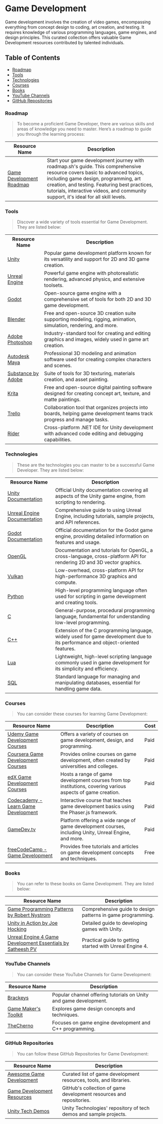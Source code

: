 # Game Development
Game development involves the creation of video games, encompassing everything from concept design to coding, art creation, and testing. It requires knowledge of various programming languages, game engines, and design principles. This curated collection offers valuable Game Development resources contributed by talented individuals.

## Table of Contents

- [Roadmap](#roadmap)
- [Tools](#tools)
- [Technologies](#technologies)
- [Courses](#courses)
- [Books](#books)
- [YouTube Channels](#youtube-channels)
- [GitHub Repositories](#github-repositories)

### Roadmap

> To become a proficient Game Developer, there are various skills and areas of knowledge you need to master. Here’s a roadmap to guide you through the learning process:

| Resource Name | Description |
| ------------- | ----------- |
| [Game Development Roadmap](https://roadmap.sh/game) | Start your game development journey with roadmap.sh's guide. This comprehensive resource covers basic to advanced topics, including game design, programming, art creation, and testing. Featuring best practices, tutorials, interactive videos, and community support, it's ideal for all skill levels. |

### Tools

> Discover a wide variety of tools essential for Game Development. They are listed below:

<table width="100%">
  <tr>
    <th>Resource Name</th>
    <th>Description</th>
  </tr>
  <tr>
    <td><a href="https://unity.com/">Unity</a></td>
    <td>Popular game development platform known for its versatility and support for 2D and 3D game creation.</td>
  </tr>
  <tr>
    <td><a href="https://www.unrealengine.com/">Unreal Engine</a></td>
    <td>Powerful game engine with photorealistic rendering, advanced physics, and extensive toolsets.</td>
  </tr>
  <tr>
    <td><a href="https://godotengine.org/">Godot</a></td>
    <td>Open-source game engine with a comprehensive set of tools for both 2D and 3D game development.</td>
  </tr>
  <tr>
    <td><a href="https://www.blender.org/">Blender</a></td>
    <td>Free and open-source 3D creation suite supporting modeling, rigging, animation, simulation, rendering, and more.</td>
  </tr>
  <tr>
    <td><a href="https://www.adobe.com/products/photoshop.html">Adobe Photoshop</a></td>
    <td>Industry-standard tool for creating and editing graphics and images, widely used in game art creation.</td>
  </tr>
  <tr>
    <td><a href="https://www.autodesk.com/products/maya/overview">Autodesk Maya</a></td>
    <td>Professional 3D modeling and animation software used for creating complex characters and scenes.</td>
  </tr>
  <tr>
    <td><a href="https://www.substance3d.com/">Substance by Adobe</a></td>
    <td>Suite of tools for 3D texturing, materials creation, and asset painting.</td>
  </tr>
  <tr>
    <td><a href="https://krita.org/">Krita</a></td>
    <td>Free and open-source digital painting software designed for creating concept art, texture, and matte paintings.</td>
  </tr>
  <tr>
    <td><a href="https://trello.com/">Trello</a></td>
    <td>Collaboration tool that organizes projects into boards, helping game development teams track progress and manage tasks.</td>
  </tr>
  <tr>
    <td><a href="https://www.jetbrains.com/rider/">Rider</a></td>
    <td>Cross-platform .NET IDE for Unity development with advanced code editing and debugging capabilities.</td>
  </tr>
</table>

### Technologies

> These are the technologies you can master to be a successful Game Developer. They are listed below:

<table width="100%">
  <tr>
    <th>Resource Name</th>
    <th>Description</th>
  </tr>
  <tr>
    <td><a href="https://docs.unity3d.com/Manual/index.html">Unity Documentation</a></td>
    <td>Official Unity documentation covering all aspects of the Unity game engine, from scripting to rendering.</td>
  </tr>
  <tr>
    <td><a href="https://docs.unrealengine.com/">Unreal Engine Documentation</a></td>
    <td>Comprehensive guide to using Unreal Engine, including tutorials, sample projects, and API references.</td>
  </tr>
  <tr>
    <td><a href="https://docs.godotengine.org/">Godot Documentation</a></td>
    <td>Official documentation for the Godot game engine, providing detailed information on features and usage.</td>
  </tr>
  <tr>
    <td><a href="https://learnopengl.com/">OpenGL</a></td>
    <td>Documentation and tutorials for OpenGL, a cross-language, cross-platform API for rendering 2D and 3D vector graphics.</td>
  </tr>
  <tr>
    <td><a href="https://www.khronos.org/vulkan/">Vulkan</a></td>
    <td>Low-overhead, cross-platform API for high-performance 3D graphics and compute.</td>
  </tr>
  <tr>
    <td><a href="https://www.python.org/">Python</a></td>
    <td>High-level programming language often used for scripting in game development and creating tools.</td>
  </tr>
  <tr>
    <td><a href="https://www.cprogramming.com/">C</a></td>
    <td>General-purpose, procedural programming language, fundamental for understanding low-level programming.</td>
  </tr>
  <tr>
    <td><a href="https://www.cplusplus.com/">C++</a></td>
    <td>Extension of the C programming language, widely used for game development due to its performance and object-oriented features.</td>
  </tr>
  <tr>
    <td><a href="https://www.lua.org/">Lua</a></td>
    <td>Lightweight, high-level scripting language commonly used in game development for its simplicity and efficiency.</td>
  </tr>
  <tr>
    <td><a href="https://www.microsoft.com/en-us/sql-server/sql-server-2019">SQL</a></td>
    <td>Standard language for managing and manipulating databases, essential for handling game data.</td>
  </tr>
</table>

### Courses

> You can consider these courses for learning Game Development:

| Resource Name | Description | Cost |
| ------------- | ----------- | ---- |
| [Udemy Game Development Courses](https://www.udemy.com/topic/game-development/) | Offers a variety of courses on game development, design, and programming. | Paid |
| [Coursera Game Development Courses](https://www.coursera.org/courses?query=game%20development) | Provides online courses on game development, often created by universities and colleges. | Paid |
| [edX Game Development Courses](https://www.edx.org/learn/game-development) | Hosts a range of game development courses from top institutions, covering various aspects of game creation. | Paid |
| [Codecademy - Learn Game Development](https://www.codecademy.com/learn/paths/create-video-games-with-phaser.js) | Interactive course that teaches game development basics using the Phaser.js framework. | Paid |
| [GameDev.tv](https://www.gamedev.tv/) | Platform offering a wide range of game development courses, including Unity, Unreal Engine, and more. | Paid |
| [freeCodeCamp - Game Development](https://www.freecodecamp.org/news/tag/game-development/) | Provides free tutorials and articles on game development concepts and techniques. | Free |

### Books

> You can refer to these books on Game Development. They are listed below:

| Resource Name | Description |
| ------------- | ----------- |
| [Game Programming Patterns by Robert Nystrom](https://gameprogrammingpatterns.com/) | Comprehensive guide to design patterns in game programming. |
| [Unity in Action by Joe Hocking](https://www.manning.com/books/unity-in-action-second-edition) | Detailed guide to developing games with Unity. |
| [Unreal Engine 4 Game Development Essentials by Satheesh PV](https://www.amazon.com/Unreal-Engine-Game-Development-Essentials/dp/1784391964) | Practical guide to getting started with Unreal Engine 4. |

### YouTube Channels

> You can consider these YouTube Channels for Game Development:

| Resource Name | Description |
| ------------- | ----------- |
| [Brackeys](https://www.youtube.com/user/Brackeys) | Popular channel offering tutorials on Unity and game development. |
| [Game Maker's Toolkit](https://www.youtube.com/c/MarkBrownGMT) | Explores game design concepts and techniques. |
| [TheCherno](https://www.youtube.com/user/TheCherno) | Focuses on game engine development and C++ programming. |



### GitHub Repositories

> You can follow these GitHub Repositories for Game Development:

| Resource Name | Description |
| ------------- | ----------- |
| [Awesome Game Development](https://github.com/mbrukman/awesome-game-development) | Curated list of game development resources, tools, and libraries. |
| [Game Development Resources](https://github.com/collections/game-development) | GitHub's collection of game development resources and repositories. |
| [Unity Tech Demos](https://github.com/Unity-Technologies/UnityCsReference) | Unity Technologies' repository of tech demos and sample projects. |
